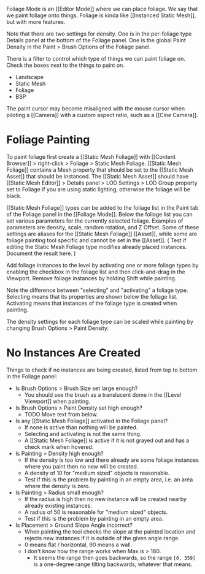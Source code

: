 Foliage Mode is an [[Editor Mode]] where we can place foliage.
We say that we paint foliage onto things.
Foliage is kinda like [[Instanced Static Mesh]], but with more features.

Note that there are two settings for density.
One is in the per-foliage type Details panel at the bottom of the Foliage panel.
One is the global Paint Density in the Paint > Brush Options of the Foliage panel.

There is a filter to control which type of things we can paint foliage on.
Check the boxes next to the things to paint on.
- Landscape
- Static Mesh
- Foliage
- BSP


The paint cursor may become misaligned with the mouse cursor when piloting a [[Camera]] with a custom aspect ratio, such as a [[Cine Camera]].


# Foliage Painting

To paint foliage first create a [[Static Mesh Foliage]] with [[Content Browser]] > right-click > Foliage > Static Mesh Foliage.
[[Static Mesh Foliage]] contains a Mesh property that should be set to the [[Static Mesh Asset]] that should be instanced.
The [[Static Mesh Asset]] should have [[Static Mesh Editor]] > Details panel > LOD Settings > LOD Group property set to Foliage if you are using static lighting, otherwise the foliage will be black.

[[Static Mesh Foliage]] types can be added to the foliage list in the Paint tab of the Foliage panel in the [[Foliage Mode]].
Below the foliage list you can set various parameters for the currently selected foliage.
Examples of parameters are density, scale, random rotation, and Z Offset.
Some of these settings are aliases for the [[Static Mesh Foliage]] [[Asset]],
while some are foliage painting tool specific and cannot be set in the [[Asset]].
(
Test if editing the Static Mesh Foliage type modifies already placed instances.
Document the result here.
)

Add foliage instances to the level by activating one or more foliage types by enabling the checkbox in the foliage list and then click-and-drag in the Viewport.
Remove foliage instances by holding Shift while painting.

Note the difference between "selecting" and "activating" a foliage type.
Selecting means that its properties are shown below the foliage list.
Activating means that instances of the foliage type is created when painting.

The density settings for each foliage type can be scaled while painting by changing Brush Options > Paint Density.


# No Instances Are Created

Things to check if no instances are being created, listed from top to bottom in the Foliage panel:
- Is Brush Options > Brush Size set large enough?
	- You should see the brush as a translucent dome in the [[Level Viewport]] when painting.
- Is Brush Options > Paint Density set high enough?
	- TODO Move text from below.
- Is any [[Static Mesh Foliage]] activated in the Foliage panel?
	- If none is active than nothing will be painted.
	- Selecting and activating is not the same thing.
	- A [[Static Mesh Foliage]] is active if it is not grayed out and has a check mark when hovered.
- Is Painting > Density high enough?
	- If the density is too low and there already are some foliage instances where you paint then no new will be created.
	- A density of 10 for "medium sized" objects is reasonable.
	- Test if this is the problem by painting in an empty area, i.e. an area where the density is zero.
- Is Painting > Radius small enough?
	- If the radius is high then no new instance will be created nearby already existing instances.
	- A radius of 50 is reasonable for "medium sized" objects.
	- Test if this is the problem by painting in an empty area.
- Is Placement > Ground Slope Angle incorrect?
	- When painting the tool checks the slope at the painted location and rejects new instances if it is outside of the given angle range.
	- 0 means flat / horizontal, 90 means a wall.
	- I don't know how the range works when Max is > 180.
		- It seems the range then goes backwards, so the range `[0, 359]` is a one-degree range tilting backwards, whatever that means.

